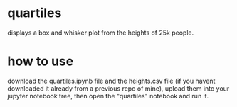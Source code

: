 # quartiles
displays a box and whisker plot from the heights of 25k people.
# how to use
download the quartiles.ipynb file and the heights.csv file (if you havent downloaded it already from a previous repo of mine), upload them into your jupyter notebook tree, then open the "quartiles" notebook and run it.
